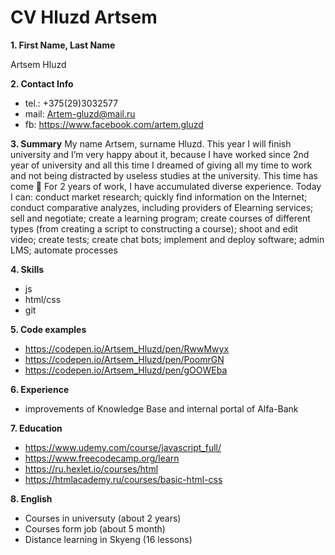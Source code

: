 # CV Hluzd Artsem

**1. First Name, Last Name**

Artsem Hluzd

**2. Contact Info**
- tel.: +375(29)3032577
- mail: Artem-gluzd@mail.ru
- fb: https://www.facebook.com/artem.gluzd

**3. Summary** 
My name Artsem, surname Hluzd. This year I will finish university and I’m very happy about it, because I have worked since 2nd year of university and all this time I dreamed of giving all my time to work and not being distracted by useless studies at the university. This time has come  
For 2 years of work, I have accumulated diverse experience. Today I can: conduct market research; quickly find information on the Internet; conduct comparative analyzes, including providers of Elearning services; sell and negotiate; create a learning program; create courses of different types (from creating a script to constructing a course); shoot and edit video; create tests; create chat bots; implement and deploy software; admin LMS; automate processes 

**4. Skills** 
- js
- html/css
- git

**5. Code examples** 
- https://codepen.io/Artsem_Hluzd/pen/RwwMwyx
- https://codepen.io/Artsem_Hluzd/pen/PoomrGN
- https://codepen.io/Artsem_Hluzd/pen/gOOWEba

**6. Experience** 
- improvements of Knowledge Base and internal portal of Alfa-Bank

**7. Education**
- https://www.udemy.com/course/javascript_full/
- https://www.freecodecamp.org/learn
- https://ru.hexlet.io/courses/html
- https://htmlacademy.ru/courses/basic-html-css

**8. English** 
- Courses in universuty (about 2 years)
- Courses form job (about 5 month)
- Distance learning in Skyeng (16 lessons)
